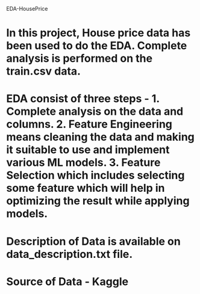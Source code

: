  EDA-HousePrice
# In this project, House price data has been used to do the EDA. Complete analysis is performed on the train.csv data.
# EDA consist of three steps - 1. Complete analysis on the data and columns. 2. Feature Engineering means cleaning the data and making it suitable to use and implement various ML models. 3. Feature Selection which includes selecting some feature which will help in optimizing the result while applying models.
# Description of Data is available on data_description.txt file.
# Source of Data - Kaggle
  
